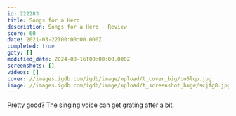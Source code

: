 ```yaml
---
id: 222283
title: Songs for a Hero
description: Songs for a Hero - Review
score: 60
date: 2021-03-22T00:00:00.000Z
completed: true
goty: []
modified_date: 2024-08-16T00:00:00.000Z
screenshots: []
videos: []
cover: //images.igdb.com/igdb/image/upload/t_cover_big/co5lqp.jpg
image: //images.igdb.com/igdb/image/upload/t_screenshot_huge/scjfg8.jpg
---
```

Pretty good? The singing voice can get grating after a bit.